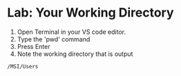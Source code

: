 # Lab: Your Working Directory

1. Open Terminal in your VS code editor.
2. Type the 'pwd' command
3. Press Enter
4. Note the working directory that is output

```
/MSI/Users
```
